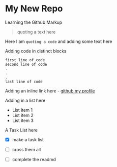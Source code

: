 # My New Repo

Learning the Github Markup
> quoting a text here

Here I am `quoting a code` and adding some text here

Adding code in distinct blocks
```
first line of code
second line of code
.
.
.
last line of code
```

Adding an inline link here - [github my profile](https://github.com/meenal21)

Adding in a list here
- List item 1
- List item 2
- List item 3

A Task List here
- [x] make a task list
- [ ] cross them all
- [ ] complete the readmd

